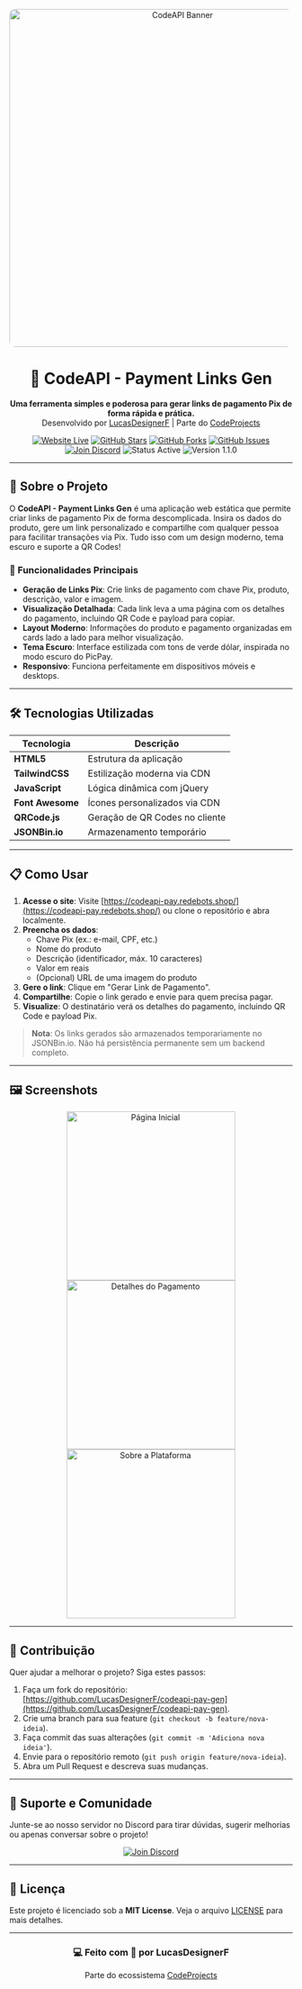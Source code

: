 <p align="center">
  <img src="https://t4.ftcdn.net/jpg/03/48/80/11/360_F_348801155_mjJdt25Vkap8MSgxgMbmOYmdn5JdCfvp.jpg" alt="CodeAPI Banner" width="600" style="border-radius: 10px;"/>
</p>

<h1 align="center">💸 CodeAPI - Payment Links Gen</h1>
<p align="center">
  <strong>Uma ferramenta simples e poderosa para gerar links de pagamento Pix de forma rápida e prática.</strong><br>
  Desenvolvido por <a href="https://github.com/LucasDesignerF">LucasDesignerF</a> | Parte do <a href="https://discord.gg/x74fnzcz2S">CodeProjects</a>
</p>

<p align="center">
  <a href="https://codeapi-pay.redebots.shop/"><img src="https://img.shields.io/badge/Website-Live-brightgreen?style=for-the-badge&logo=internet-explorer" alt="Website Live"/></a>
  <a href="https://github.com/LucasDesignerF/codeapi-pay-gen"><img src="https://img.shields.io/github/stars/LucasDesignerF/codeapi-pay-gen?style=for-the-badge&logo=github&color=yellow" alt="GitHub Stars"/></a>
  <a href="https://github.com/LucasDesignerF/codeapi-pay-gen/fork"><img src="https://img.shields.io/github/forks/LucasDesignerF/codeapi-pay-gen?style=for-the-badge&logo=github&color=orange" alt="GitHub Forks"/></a>
  <a href="https://github.com/LucasDesignerF/codeapi-pay-gen/issues"><img src="https://img.shields.io/github/issues/LucasDesignerF/codeapi-pay-gen?style=for-the-badge&logo=github&color=red" alt="GitHub Issues"/></a>
  <a href="https://discord.gg/x74fnzcz2S"><img src="https://img.shields.io/badge/Discord-Join%20Us-7289DA?style=for-the-badge&logo=discord" alt="Join Discord"/></a>
  <img src="https://img.shields.io/badge/Status-Active-brightgreen?style=for-the-badge" alt="Status Active"/>
  <img src="https://img.shields.io/badge/Version-1.1.0-blue?style=for-the-badge" alt="Version 1.1.0"/>
</p>

---

## 🚀 Sobre o Projeto

O **CodeAPI - Payment Links Gen** é uma aplicação web estática que permite criar links de pagamento Pix de forma descomplicada. Insira os dados do produto, gere um link personalizado e compartilhe com qualquer pessoa para facilitar transações via Pix. Tudo isso com um design moderno, tema escuro e suporte a QR Codes!

### 🎯 Funcionalidades Principais
- **Geração de Links Pix**: Crie links de pagamento com chave Pix, produto, descrição, valor e imagem.
- **Visualização Detalhada**: Cada link leva a uma página com os detalhes do pagamento, incluindo QR Code e payload para copiar.
- **Layout Moderno**: Informações do produto e pagamento organizadas em cards lado a lado para melhor visualização.
- **Tema Escuro**: Interface estilizada com tons de verde dólar, inspirada no modo escuro do PicPay.
- **Responsivo**: Funciona perfeitamente em dispositivos móveis e desktops.

---

## 🛠️ Tecnologias Utilizadas

| Tecnologia       | Descrição                      |
|------------------|--------------------------------|
| **HTML5**        | Estrutura da aplicação         |
| **TailwindCSS**  | Estilização moderna via CDN    |
| **JavaScript**   | Lógica dinâmica com jQuery     |
| **Font Awesome** | Ícones personalizados via CDN  |
| **QRCode.js**    | Geração de QR Codes no cliente |
| **JSONBin.io**   | Armazenamento temporário       |

---

## 📋 Como Usar

1. **Acesse o site**: Visite [https://codeapi-pay.redebots.shop/](https://codeapi-pay.redebots.shop/) ou clone o repositório e abra localmente.
2. **Preencha os dados**:
   - Chave Pix (ex.: e-mail, CPF, etc.)
   - Nome do produto
   - Descrição (identificador, máx. 10 caracteres)
   - Valor em reais
   - (Opcional) URL de uma imagem do produto
3. **Gere o link**: Clique em "Gerar Link de Pagamento".
4. **Compartilhe**: Copie o link gerado e envie para quem precisa pagar.
5. **Visualize**: O destinatário verá os detalhes do pagamento, incluindo QR Code e payload Pix.

> **Nota**: Os links gerados são armazenados temporariamente no JSONBin.io. Não há persistência permanente sem um backend completo.

---

## 🖼️ Screenshots

<p align="center">
  <img src="https://media.discordapp.net/attachments/1343354778574389299/1347029890062356501/image.png?ex=67ca56d8&is=67c90558&hm=87af4bab4b32f44756cdd1539600c8a8b4bcab7e69cfbdafd339587285fe403c&=&format=webp&quality=lossless&width=985&height=554" alt="Página Inicial" width="300"/>
  <img src="https://media.discordapp.net/attachments/1343354778574389299/1347030509498273854/image.png?ex=67ca576c&is=67c905ec&hm=2f7d62ac42a882ae5996046584e727df8be34b851584fabbf945e765f512da0c&=&format=webp&quality=lossless&width=985&height=554" alt="Detalhes do Pagamento" width="300"/>
  <img src="https://media.discordapp.net/attachments/1343354778574389299/1347030739665031239/image.png?ex=67ca57a2&is=67c90622&hm=7a5f839b753cc63a7ea32fd88656cc90395b07093fb18f0a60430a1f2b88b1f1&=&format=webp&quality=lossless&width=985&height=554" alt="Sobre a Plataforma" width="300"/>
</p>

---

## 🤝 Contribuição

Quer ajudar a melhorar o projeto? Siga estes passos:

1. Faça um fork do repositório: [https://github.com/LucasDesignerF/codeapi-pay-gen](https://github.com/LucasDesignerF/codeapi-pay-gen).
2. Crie uma branch para sua feature (`git checkout -b feature/nova-ideia`).
3. Faça commit das suas alterações (`git commit -m 'Adiciona nova ideia'`).
4. Envie para o repositório remoto (`git push origin feature/nova-ideia`).
5. Abra um Pull Request e descreva suas mudanças.

---

## 📡 Suporte e Comunidade

Junte-se ao nosso servidor no Discord para tirar dúvidas, sugerir melhorias ou apenas conversar sobre o projeto!

<p align="center">
  <a href="https://discord.gg/x74fnzcz2S"><img src="https://img.shields.io/badge/Discord-CodeProjects-7289DA?style=for-the-badge&logo=discord" alt="Join Discord"/></a>
</p>

---

## 📜 Licença

Este projeto é licenciado sob a **MIT License**. Veja o arquivo [LICENSE](LICENSE) para mais detalhes.

---

<h3 align="center">💻 Feito com 💚 por LucasDesignerF</h3>
<p align="center">
  Parte do ecossistema <a href="https://discord.gg/x74fnzcz2S">CodeProjects</a>
</p>
